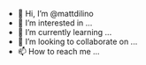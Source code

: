 - 👋 Hi, I’m @mattdilino
- 👀 I’m interested in ...
- 🌱 I’m currently learning ...
- 💞️ I’m looking to collaborate on ...
- 📫 How to reach me ...

<!---
mattdilino/mattdilino is a ✨ special ✨ repository because its `README.md` (this file) appears on your GitHub profile.
You can click the Preview link to take a look at your changes.
--->
